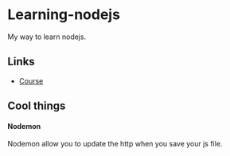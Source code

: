 # Learning-nodejs
My way to learn nodejs.

## Links
* [Course](https://openclassrooms.com/fr/courses/6390246-passez-au-full-stack-avec-node-js-express-et-mongodb/)

## Cool things
#### Nodemon
Nodemon allow you to update the http when you save your js file.
